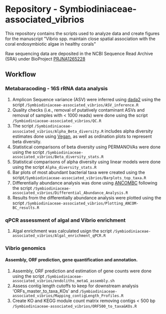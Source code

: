 # Repository - Symbiodiniaceae-associated_vibrios

This repository contains the scripts used to analyze data and create figures for the manuscript "Vibrio spp. maintain close spatial association with the coral endosymbiotic algae in healthy corals"

Raw sequencing data are deposited in the NCBI Sequence Read Archive (SRA) under BioProject [PRJNA1265228](https://www.ncbi.nlm.nih.gov/bioproject/PRJNA1265228)

## Workflow

### Metabaracoding - 16S rRNA data analysis
1. Amplicon Sequence variance (ASV) were inferred using [dada2](https://github.com/benjjneb/dada2) using the script `/Symbiodiniaceae-associated_vibrios/ASV_inference.R`
2. Quality checks (i.e., removal of putatively contaminant ASVs and removal of samples with < 1000 reads) were done using the script `/Symbiodiniaceae-associated_vibrios/QC.R`
3. The script `/Symbiodiniaceae-associated_vibrios/Alpha_Beta_diversity.R` includes alpha diversity estimates done using [Vegan](https://github.com/vegandevs/vegan), as well as ordination plots to represent beta diversity.
4. Statistical comparisons of beta diversity using PERMANOVAs were done using the script `/Symbiodiniaceae-associated_vibrios/Beta_diversity_stats.R`
5. Statistical comparisons of alpha diversity using linear models were done using the script `Alpha_diversity_stats.R`
6. Bar plots of most abundant bacterial taxa were created using the script`/Symbiodiniaceae-associated_vibrios/Barplots_top_taxa.R`
7. Differentially abundance analysis was done using [ANCOMBC](https://github.com/FrederickHuangLin/ANCOMBC) following the script `/Symbiodiniaceae-associated_vibrios/Differential_Abundance_Analysis.R`
8. Results from the differentially abundance analysis were plotted using the script `/Symbiodiniaceae-associated_vibrios/Plotting_ANCOM-BC_results.R`

### qPCR assessment of algal and Vibrio enrichment
1. Algal enrichment was calculated usign the script `/Symbiodiniaceae-associated_vibrios/Algal_enrichment_qPCR.R`

### Vibrio genomics
#### Assembly, ORF prediction, gene quantification and annotation.
1. Assembly, ORF prediction and estimation of gene counts were done using the script `/Symbiodiniaceae-associated_vibrios/endoliths_metaG_assembly.sh`
2. Assess contig length cutoffs to keep for downstream analysis 'ORFs_master_to_taxa_KOs' and `/Symbiodiniaceae-associated_vibrios/Mapping_contigLength_Profiles.R`
3. Create KO and KEGG module count matrix removing contigs < 500 bp `/Symbiodiniaceae-associated_vibrios/ORF500_to_taxa&KOs.R`
